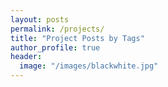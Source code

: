 ```yaml
---
layout: posts
permalink: /projects/
title: "Project Posts by Tags"
author_profile: true
header:
  image: "/images/blackwhite.jpg"
---
```

